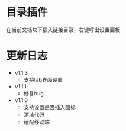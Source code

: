 # 目录插件

在当前文档块下插入链接目录，右键呼出设置面板

# 更新日志
- v1.1.3
  - 支持tab界面设置
- v1.1.1
  - 修复bug
- v1.1.0
  - 支持设置是否插入图标
  - 清洁代码
  - 适配移动端